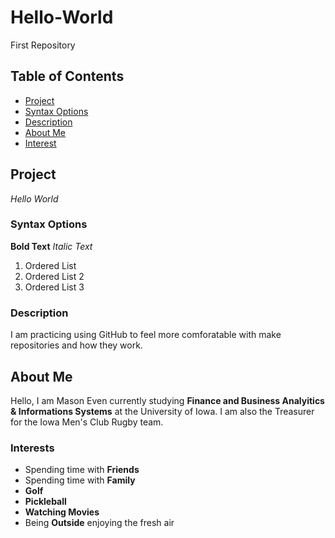 # Hello-World
First Repository 
## Table of Contents
- [Project](#Project)
- [Syntax Options](#Syntax-Options)
- [Description](#Description)
- [About Me](#About-Me)
- [Interest](#Interests)


## Project
*Hello World*

### Syntax Options
**Bold Text**
*Italic Text*
1. Ordered List
2. Ordered List 2
3. Ordered List 3

### Description
I am practicing using GitHub to feel more comforatable with make repositories and how they work. 


## About Me
Hello, I am Mason Even currently studying **Finance and Business Analyitics & Informations Systems** at the University of Iowa. I am also the Treasurer for the Iowa Men's Club Rugby team.

### Interests
- Spending time with **Friends**
- Spending time with **Family**
- **Golf**
- **Pickleball**
- **Watching Movies**
- Being **Outside** enjoying the fresh air
